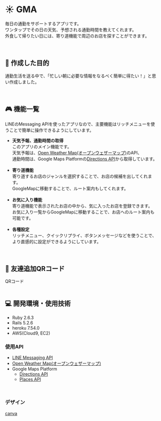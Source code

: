 [weather]: https://openweathermap.org/
[direction]: https://developers.google.com/maps/documentation/directions/overview
[place]: https://developers.google.com/maps/documentation/places/web-service/overview
[messaging]: https://developers.line.biz/ja/services/messaging-api/
[canva]: https://www.canva.com/
# :sunny: GMA
毎日の通勤をサポートするアプリです。<br>
ワンタップでその日の天気、予想される通勤時間を教えてくれます。<br>
外食して帰りたい日には、寄り道機能で周辺のお店を探すことができます。<br>
<br>
<br>

## :dart: 作成した目的
通勤生活を送る中で、「忙しい朝に必要な情報をなるべく簡単に得たい！」と思い作成しました。<br>
<br>
<br>

## :video_game: 機能一覧
LINEのMessaging APIを使ったアプリなので、主要機能はリッチメニューを使うことで簡単に操作できるようにしています。
- **天気予報、通勤時間の取得**<br>
  このアプリのメイン機能です。<br>
  天気予報は、[Open Weather Map(オープンウェザーマップ)][weather]のAPI、<br>
  通勤時間は、Google Maps Platformの[Directions API][direction]から取得しています。<br>
  <br>
- **寄り道機能**<br>
  寄り道するお店のジャンルを選択することで、お店の候補を出してくれます。<br>
  GoogleMapに移動することで、ルート案内もしてくれます。<br>
  <br>
- **お気に入り機能**<br>
  寄り道機能で表示されたお店の中から、気に入ったお店を登録できます。<br>
  お気に入り一覧からGoogleMapに移動することで、お店へのルート案内も可能です。<br>
  <br>
- **各種設定**<br>
  リッチメニュー、クイックリプライ、ボタンメッセージなどを使うことで、より直感的に設定ができるようにしています。<br>
  <br>
  <br>

## :busts_in_silhouette: 友達追加QRコード
QRコード<br>
<br>
## :computer: 開発環境・使用技術
- Ruby 2.6.3
- Rails 5.2.6
- heroku 7.54.0
- AWS(Cloud9, EC2)

### 使用API
- [LINE Messaging API][messaging]
- [Open Weather Map(オープンウェザーマップ)][weather]
- Google Maps Platform
  -  [Directions API][direction]
  -  [Places API][place]
<br>

### デザイン
[canva][canva]
